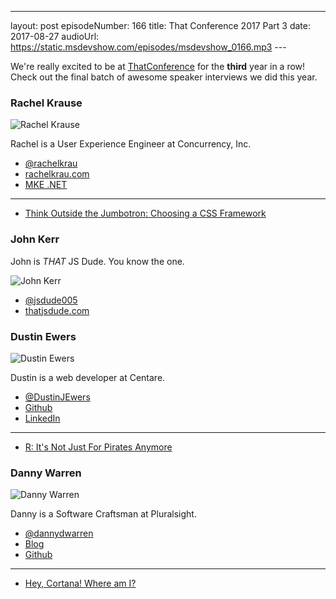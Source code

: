 ---
layout: post
episodeNumber: 166
title: That Conference 2017 Part 3
date: 2017-08-27
audioUrl: https://static.msdevshow.com/episodes/msdevshow_0166.mp3
--- 

We're really excited to be at [ThatConference](https://www.thatconference.com/) for the **third** year in a row! Check out the final batch of awesome speaker interviews we did this year.

### Rachel Krause

![Rachel Krause](rachel.jpg)

Rachel is a User Experience Engineer at Concurrency, Inc.

 - [@rachelkrau](https://twitter.com/rachelkrau)
 - [rachelkrau.com](http://www.rachelkrau.com/)
 - [MKE .NET](http://www.mkedotnet.com/)

------------------------------

 - [Think Outside the Jumbotron: Choosing a CSS Framework](https://www.thatconference.com/Sessions/Session/11125)

### John Kerr

John is *THAT* JS Dude. You know the one.

![John Kerr](john.jpg)

 - [@jsdude005](https://twitter.com/jsdude005)
 - [thatjsdude.com](http://www.thatjsdude.com/)

### Dustin Ewers

![Dustin Ewers](dustin.jpg)

Dustin is a web developer at Centare.

 - [@DustinJEwers](https://twitter.com/DustinJEwers)
 - [Github](https://github.com/DustinEwers)
 - [LinkedIn](https://www.linkedin.com/in/dustinewers/)

 ---------------------------

 - [R: It's Not Just For Pirates Anymore](https://www.thatconference.com/Sessions/Session/10957)

### Danny Warren

![Danny Warren](danny.jpg)

Danny is a Software Craftsman at Pluralsight.

 - [@dannydwarren](https://twitter.com/dannydwarren)
 - [Blog](https://dannydwarren.github.io/)
 - [Github](https://github.com/dannydwarren)

 ---------------------------

 - [Hey, Cortana! Where am I?](https://www.thatconference.com/Sessions/Session/6989)

